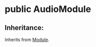 # <a name='AudioModule' /> public AudioModule




## Inheritance:
Inherits from [Module][Module].


[Module]:./Module.md#Module
